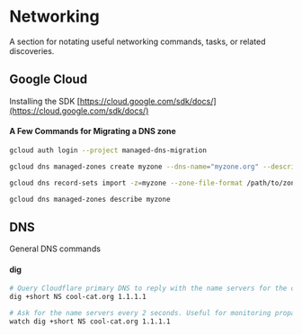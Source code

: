 Networking
==========
A section for notating useful networking commands, tasks, or related discoveries.

## Google Cloud
Installing the SDK [https://cloud.google.com/sdk/docs/](https://cloud.google.com/sdk/docs/)

#### A Few Commands for Migrating a DNS zone

```bash
gcloud auth login --project managed-dns-migration

gcloud dns managed-zones create myzone --dns-name="myzone.org" --description="Zone for all the things" --visibility=public

gcloud dns record-sets import -z=myzone --zone-file-format /path/to/zonefile/myzone.org.zonefile.txt --delete-all-existing

gcloud dns managed-zones describe myzone
```

## DNS
General DNS commands

#### dig

```bash
# Query Cloudflare primary DNS to reply with the name servers for the cool-cat.org domain
dig +short NS cool-cat.org 1.1.1.1

# Ask for the name servers every 2 seconds. Useful for monitoring propagation
watch dig +short NS cool-cat.org 1.1.1.1
```
